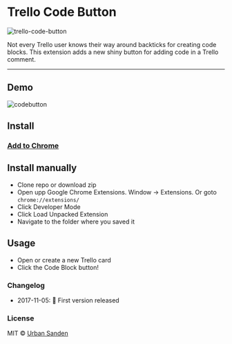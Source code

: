 # Trello Code Button

![trello-code-button](https://user-images.githubusercontent.com/307676/32414229-a8cd50ca-c222-11e7-914c-be97ada3531c.jpg)

Not every Trello user knows their way around backticks for creating code blocks.
This extension adds a new shiny button for adding code in a Trello comment.

---

## Demo

![codebutton](https://user-images.githubusercontent.com/307676/32414198-23bac71e-c222-11e7-8211-407710f0400e.gif)

## Install

### [Add to Chrome](https://chrome.google.com/webstore/detail/lopmiphdibkigebkpicjacdcgcdianhd/publish-accepted?hl=sv)

## Install manually

+ Clone repo or download zip
+ Open upp Google Chrome Extensions. Window → Extensions. Or goto `chrome://extensions/`
+ Click Developer Mode
+ Click Load Unpacked Extension
+ Navigate to the folder where you saved it

## Usage
+ Open or create a new Trello card
+ Click the Code Block button!

### Changelog
+ 2017-11-05: 🎉 First version released

### License

MIT © [Urban Sanden](https://twitter.com/urre)
